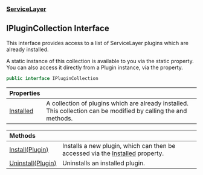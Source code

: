 ### [ServiceLayer](ServiceLayer.md 'ServiceLayer')
## IPluginCollection Interface
This interface provides access to a list of ServiceLayer plugins which are already installed.

<remarks>A static instance of this collection is available to you via the static <see cref="F:ServiceLayer.ServiceLayerConfig.Plugins"/> property. You can also access it directly from a Plugin instance, via the <see cref="P:ServiceLayer.Plugin.Context"/> property.</remarks>
```csharp
public interface IPluginCollection
```

| Properties | |
| :--- | :--- |
| [Installed](ServiceLayer_IPluginCollection_Installed.md 'ServiceLayer.IPluginCollection.Installed') | A collection of plugins which are already installed.<br/><remarks>This collection can be modified by calling the <see cref="M:ServiceLayer.IPluginCollection.Install(ServiceLayer.Plugin)"/> and <see cref="M:ServiceLayer.IPluginCollection.Uninstall(ServiceLayer.Plugin)"/> methods.</remarks> |

| Methods | |
| :--- | :--- |
| [Install(Plugin)](ServiceLayer_IPluginCollection_Install(ServiceLayer_Plugin).md 'ServiceLayer.IPluginCollection.Install(ServiceLayer.Plugin)') | Installs a new plugin, which can then be accessed via the [Installed](ServiceLayer_IPluginCollection_Installed.md 'ServiceLayer.IPluginCollection.Installed') property.<br/> |
| [Uninstall(Plugin)](ServiceLayer_IPluginCollection_Uninstall(ServiceLayer_Plugin).md 'ServiceLayer.IPluginCollection.Uninstall(ServiceLayer.Plugin)') | Uninstalls an installed plugin.<br/> |
